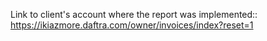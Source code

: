 Link to client's account where the report was implemented:: https://ikiazmore.daftra.com/owner/invoices/index?reset=1